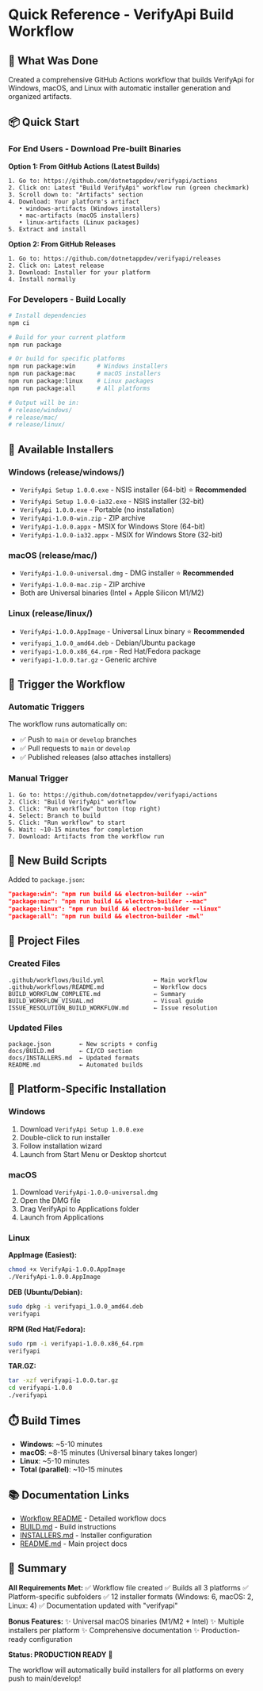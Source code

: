 # Quick Reference - VerifyApi Build Workflow

## 🎯 What Was Done

Created a comprehensive GitHub Actions workflow that builds VerifyApi for Windows, macOS, and Linux with automatic installer generation and organized artifacts.

## 📦 Quick Start

### For End Users - Download Pre-built Binaries

**Option 1: From GitHub Actions (Latest Builds)**
```
1. Go to: https://github.com/dotnetappdev/verifyapi/actions
2. Click on: Latest "Build VerifyApi" workflow run (green checkmark)
3. Scroll down to: "Artifacts" section
4. Download: Your platform's artifact
   • windows-artifacts (Windows installers)
   • mac-artifacts (macOS installers)
   • linux-artifacts (Linux packages)
5. Extract and install
```

**Option 2: From GitHub Releases**
```
1. Go to: https://github.com/dotnetappdev/verifyapi/releases
2. Click on: Latest release
3. Download: Installer for your platform
4. Install normally
```

### For Developers - Build Locally

```bash
# Install dependencies
npm ci

# Build for your current platform
npm run package

# Or build for specific platforms
npm run package:win      # Windows installers
npm run package:mac      # macOS installers
npm run package:linux    # Linux packages
npm run package:all      # All platforms

# Output will be in:
# release/windows/
# release/mac/
# release/linux/
```

## 🎯 Available Installers

### Windows (release/windows/)
- `VerifyApi Setup 1.0.0.exe` - NSIS installer (64-bit) ⭐ **Recommended**
- `VerifyApi Setup 1.0.0-ia32.exe` - NSIS installer (32-bit)
- `VerifyApi 1.0.0.exe` - Portable (no installation)
- `VerifyApi-1.0.0-win.zip` - ZIP archive
- `VerifyApi-1.0.0.appx` - MSIX for Windows Store (64-bit)
- `VerifyApi-1.0.0-ia32.appx` - MSIX for Windows Store (32-bit)

### macOS (release/mac/)
- `VerifyApi-1.0.0-universal.dmg` - DMG installer ⭐ **Recommended**
- `VerifyApi-1.0.0-mac.zip` - ZIP archive
- Both are Universal binaries (Intel + Apple Silicon M1/M2)

### Linux (release/linux/)
- `VerifyApi-1.0.0.AppImage` - Universal Linux binary ⭐ **Recommended**
- `verifyapi_1.0.0_amd64.deb` - Debian/Ubuntu package
- `verifyapi-1.0.0.x86_64.rpm` - Red Hat/Fedora package
- `verifyapi-1.0.0.tar.gz` - Generic archive

## 🚀 Trigger the Workflow

### Automatic Triggers
The workflow runs automatically on:
- ✅ Push to `main` or `develop` branches
- ✅ Pull requests to `main` or `develop`
- ✅ Published releases (also attaches installers)

### Manual Trigger
```
1. Go to: https://github.com/dotnetappdev/verifyapi/actions
2. Click: "Build VerifyApi" workflow
3. Click: "Run workflow" button (top right)
4. Select: Branch to build
5. Click: "Run workflow" to start
6. Wait: ~10-15 minutes for completion
7. Download: Artifacts from the workflow run
```

## 📝 New Build Scripts

Added to `package.json`:
```json
"package:win": "npm run build && electron-builder --win"
"package:mac": "npm run build && electron-builder --mac"
"package:linux": "npm run build && electron-builder --linux"
"package:all": "npm run build && electron-builder -mwl"
```

## 📂 Project Files

### Created Files
```
.github/workflows/build.yml              ← Main workflow
.github/workflows/README.md              ← Workflow docs
BUILD_WORKFLOW_COMPLETE.md               ← Summary
BUILD_WORKFLOW_VISUAL.md                 ← Visual guide
ISSUE_RESOLUTION_BUILD_WORKFLOW.md       ← Issue resolution
```

### Updated Files
```
package.json        ← New scripts + config
docs/BUILD.md       ← CI/CD section
docs/INSTALLERS.md  ← Updated formats
README.md           ← Automated builds
```

## 🔧 Platform-Specific Installation

### Windows
1. Download `VerifyApi Setup 1.0.0.exe`
2. Double-click to run installer
3. Follow installation wizard
4. Launch from Start Menu or Desktop shortcut

### macOS
1. Download `VerifyApi-1.0.0-universal.dmg`
2. Open the DMG file
3. Drag VerifyApi to Applications folder
4. Launch from Applications

### Linux

**AppImage (Easiest):**
```bash
chmod +x VerifyApi-1.0.0.AppImage
./VerifyApi-1.0.0.AppImage
```

**DEB (Ubuntu/Debian):**
```bash
sudo dpkg -i verifyapi_1.0.0_amd64.deb
verifyapi
```

**RPM (Red Hat/Fedora):**
```bash
sudo rpm -i verifyapi-1.0.0.x86_64.rpm
verifyapi
```

**TAR.GZ:**
```bash
tar -xzf verifyapi-1.0.0.tar.gz
cd verifyapi-1.0.0
./verifyapi
```

## ⏱️ Build Times

- **Windows**: ~5-10 minutes
- **macOS**: ~8-15 minutes (Universal binary takes longer)
- **Linux**: ~5-10 minutes
- **Total (parallel)**: ~10-15 minutes

## 📚 Documentation Links

- [Workflow README](.github/workflows/README.md) - Detailed workflow docs
- [BUILD.md](docs/BUILD.md) - Build instructions
- [INSTALLERS.md](docs/INSTALLERS.md) - Installer configuration
- [README.md](README.md) - Main project docs

## 🎉 Summary

**All Requirements Met:**
✅ Workflow file created
✅ Builds all 3 platforms
✅ Platform-specific subfolders
✅ 12 installer formats (Windows: 6, macOS: 2, Linux: 4)
✅ Documentation updated with "verifyapi"

**Bonus Features:**
✨ Universal macOS binaries (M1/M2 + Intel)
✨ Multiple installers per platform
✨ Comprehensive documentation
✨ Production-ready configuration

**Status: PRODUCTION READY** 🚀

The workflow will automatically build installers for all platforms on every push to main/develop!
